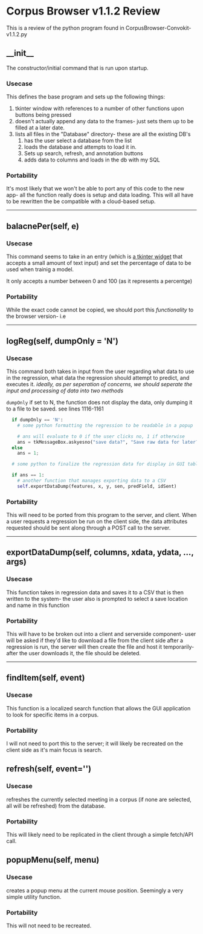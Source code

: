 # Corpus Browser v1.1.2 Review

This is a review of the python program found in CorpusBrowser-Convokit-v1.1.2.py

## \_\_init\_\_

The constructor/initial command that is run upon startup.

### Usecase

This defines the base program and sets up the following things:

1. tkinter window with references to a number of other functions upon buttons being pressed
2. doesn't actually append any data to the frames- just sets them up to be filled at a later date.
3. lists all files in the "Database" directory- these are all the existing DB's
   1. has the user select a database from the list
   2. loads the database and attempts to load it in.
   3. Sets up search, refresh, and annotation buttons
   4. adds data to columns and loads in the db with my SQL

### Portability

It's most likely that we won't be able to port any of this code to the new app- all the function really does is setup and data loading. This will all have to be rewritten the be compatible with a cloud-based setup.

---

## balacnePer(self, e)

### Usecase

This command seems to take in an entry (which is [a tkinter widget](tutorialspoint.com/python/tk_entry.htm) that accepts a small amount of text input) and set the percentage of data to be used when trainig a model.

It only accepts a number between 0 and 100 (as it represents a percentge)

### Portability

While the exact code cannot be copied, we should port this _functionality_ to the browser version- i.e

---

## logReg(self, dumpOnly = 'N')

### Usecase

This command both takes in input from the user regarding what data to use in the regression, what data the regression should attempt to predict, and executes it. _ideally, as per seperation of concerns, we should seperate the input and processing of data into two methods_

`dumpOnly` if set to N, the function does not display the data, only dumping it to a file to be saved. see lines 1116-1161

```python
  if dumpOnly == 'N':
    # some python formatting the regression to be readable in a popup

    # ans will evaluate to 0 if the user clicks no, 1 if otherwise
    ans = tkMessageBox.askyesno("save data?", "Save raw data for later?");
  else
    ans = 1;

  # some python to finalize the regression data for display in GUI tables

  if ans == 1:
    # another function that manages exporting data to a CSV
    self.exportDataDump(features, x, y, sen, predField, idSent)
```

### Portability

This will need to be ported from this program to the server, and client. When a user requests a regression be run on the client side, the data attributes requested should be sent along through a POST call to the server.

---

## exportDataDump(self, columns, xdata, ydata, ..., args)

### Usecase

This function takes in regression data and saves it to a CSV that is then written to the system- the user also is prompted to select a save location and name in this function

### Portability

This will have to be broken out into a client and serverside component- user will be asked if they'd like to download a file from the client side after a regression is run, the server will then create the file and host it temporarily- after the user downloads it, the file should be deleted.

---

## findItem(self, event)

### Usecase

This function is a localized search function that allows the GUI application to look for specific items in a corpus.

### Portability

I will not need to port this to the server; it will likely be recreated on the client side as it's main focus is search.

## refresh(self, event='')

### Usecase

refreshes the currently selected meeting in a corpus (if none are selected, all will be refreshed) from the database.

### Portability

This will likely need to be replicated in the client through a simple fetch/API call.

## popupMenu(self, menu)

### Usecase

creates a popup menu at the current mouse position. Seemingly a very simple utility function.

### Portability

This will not need to be recreated.
